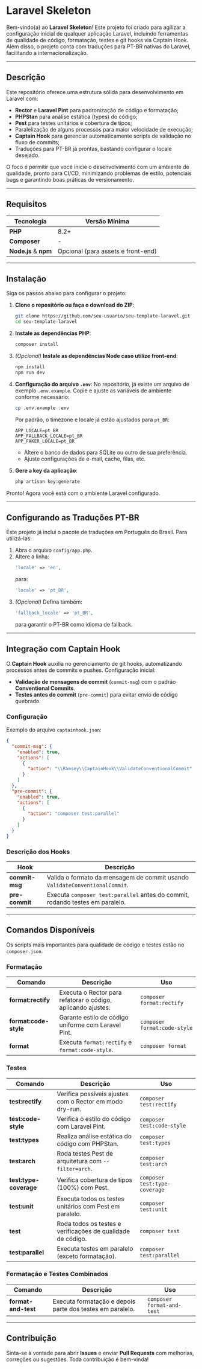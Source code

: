 # Laravel Skeleton

Bem-vindo(a) ao **Laravel Skeleton**! Este projeto foi criado para agilizar a configuração inicial de qualquer aplicação Laravel, incluindo ferramentas de qualidade de código, formatação, testes e git hooks via Captain Hook. Além disso, o projeto conta com traduções para PT-BR nativas do Laravel, facilitando a internacionalização.

---

## Descrição

Este repositório oferece uma estrutura sólida para desenvolvimento em Laravel com:

- **Rector** e **Laravel Pint** para padronização de código e formatação;
- **PHPStan** para análise estática (types) do código;
- **Pest** para testes unitários e cobertura de tipos;
- Paralelização de alguns processos para maior velocidade de execução;
- **Captain Hook** para gerenciar automaticamente scripts de validação no fluxo de commits;
- Traduções para PT-BR já prontas, bastando configurar o locale desejado.

O foco é permitir que você inicie o desenvolvimento com um ambiente de qualidade, pronto para CI/CD, minimizando problemas de estilo, potenciais bugs e garantindo boas práticas de versionamento.

---

## Requisitos

| Tecnologia   | Versão Mínima |
|--------------|---------------|
| **PHP**      | 8.2+          |
| **Composer** | -             |
| **Node.js** & **npm** | Opcional (para assets e front-end) |

---

## Instalação

Siga os passos abaixo para configurar o projeto:

1. **Clone o repositório ou faça o download do ZIP**:
   ```bash
   git clone https://github.com/seu-usuario/seu-template-laravel.git
   cd seu-template-laravel
   ```

2. **Instale as dependências PHP**:
   ```bash
   composer install
   ```

3. *(Opcional)* **Instale as dependências Node caso utilize front-end**:
   ```bash
   npm install
   npm run dev
   ```

4. **Configuração do arquivo `.env`**:
   No repositório, já existe um arquivo de exemplo `.env.example`. Copie e ajuste as variáveis de ambiente conforme necessário:
   ```bash
   cp .env.example .env
   ```
   Por padrão, o timezone e locale já estão ajustados para `pt_BR`:
   ```env
   APP_LOCALE=pt_BR
   APP_FALLBACK_LOCALE=pt_BR
   APP_FAKER_LOCALE=pt_BR
   ```

    - Altere o banco de dados para SQLite ou outro de sua preferência.
    - Ajuste configurações de e-mail, cache, filas, etc.

5. **Gere a key da aplicação**:
   ```bash
   php artisan key:generate
   ```

Pronto! Agora você está com o ambiente Laravel configurado.

---

## Configurando as Traduções PT-BR

Este projeto já inclui o pacote de traduções em Português do Brasil. Para utilizá-las:

1. Abra o arquivo `config/app.php`.
2. Altere a linha:
   ```php
   'locale' => 'en',
   ```
   para:
   ```php
   'locale' => 'pt_BR',
   ```
3. *(Opcional)* Defina também:
   ```php
   'fallback_locale' => 'pt_BR',
   ```
   para garantir o PT-BR como idioma de fallback.

---

## Integração com Captain Hook

O **Captain Hook** auxilia no gerenciamento de git hooks, automatizando processos antes de commits e pushes. Configuração inicial:

- **Validação de mensagens de commit** (`commit-msg`) com o padrão **Conventional Commits**.
- **Testes antes do commit** (`pre-commit`) para evitar envio de código quebrado.

### Configuração

Exemplo do arquivo `captainhook.json`:

```json
{
  "commit-msg": {
    "enabled": true,
    "actions": [
      {
        "action": "\\Ramsey\\CaptainHook\\ValidateConventionalCommit"
      }
    ]
  },
  "pre-commit": {
    "enabled": true,
    "actions": [
      {
        "action": "composer test:parallel"
      }
    ]
  }
}
```

### Descrição dos Hooks

| Hook         | Descrição                                                                             |
|--------------|---------------------------------------------------------------------------------------|
| **commit-msg** | Valida o formato da mensagem de commit usando `ValidateConventionalCommit`.         |
| **pre-commit** | Executa `composer test:parallel` antes do commit, rodando testes em paralelo.       |

---

## Comandos Disponíveis

Os scripts mais importantes para qualidade de código e testes estão no `composer.json`.

### **Formatação**

| Comando               | Descrição                                                            | Uso                            |
|-----------------------|----------------------------------------------------------------------|--------------------------------|
| **format:rectify**    | Executa o Rector para refatorar o código, aplicando ajustes.         | `composer format:rectify`     |
| **format:code-style** | Garante estilo de código uniforme com Laravel Pint.                 | `composer format:code-style`  |
| **format**            | Executa `format:rectify` e `format:code-style`.                     | `composer format`             |

### **Testes**

| Comando               | Descrição                                                             | Uso                             |
|-----------------------|-----------------------------------------------------------------------|---------------------------------|
| **test:rectify**      | Verifica possíveis ajustes com o Rector em modo dry-run.             | `composer test:rectify`        |
| **test:code-style**   | Verifica o estilo do código com Laravel Pint.                        | `composer test:code-style`     |
| **test:types**        | Realiza análise estática do código com PHPStan.                      | `composer test:types`          |
| **test:arch**         | Roda testes Pest de arquitetura com `--filter=arch`.                | `composer test:arch`           |
| **test:type-coverage**| Verifica cobertura de tipos (100%) com Pest.                         | `composer test:type-coverage`  |
| **test:unit**         | Executa todos os testes unitários com Pest em paralelo.              | `composer test:unit`           |
| **test**              | Roda todos os testes e verificações de qualidade de código.          | `composer test`                |
| **test:parallel**     | Executa testes em paralelo (exceto formatação).                      | `composer test:parallel`       |

### **Formatação e Testes Combinados**

| Comando               | Descrição                                                             | Uso                             |
|-----------------------|-----------------------------------------------------------------------|---------------------------------|
| **format-and-test**   | Executa formatação e depois parte dos testes em paralelo.            | `composer format-and-test`     |

---

## Contribuição

Sinta-se à vontade para abrir **Issues** e enviar **Pull Requests** com melhorias, correções ou sugestões. Toda contribuição é bem-vinda!
